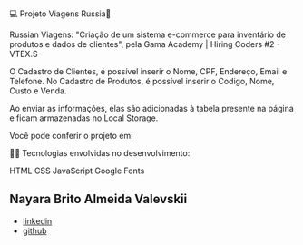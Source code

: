 💻 Projeto Viagens Russia🛒


Russian Viagens: "Criação de um sistema e-commerce para inventário de produtos e dados de clientes", pela Gama Academy | Hiring Coders #2 - VTEX.S

O Cadastro de Clientes, é possível inserir o Nome, CPF, Endereço, Email e Telefone. No Cadastro de Produtos, é possível inserir o Codigo, Nome, Custo e Venda.

Ao enviar as informações, elas são adicionadas à tabela presente na página e ficam armazenadas no Local Storage.

Você pode conferir o projeto em: 

👩‍💻 Tecnologias envolvidas no desenvolvimento:

HTML
CSS
JavaScript
Google Fonts


## Nayara Brito Almeida Valevskii
- [linkedin](https://www.linkedin.com/in/nayaraba/)
- [github](https://github.com/NayaraWakewski)
```

